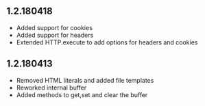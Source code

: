 ## 1.2.180418
- Added support for cookies
- Added support for headers
- Extended HTTP.execute to add options for headers and cookies 

## 1.2.180413
- Removed HTML literals and added file templates
- Reworked internal buffer
- Added methods to get,set and clear the buffer